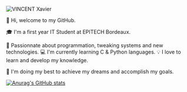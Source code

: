 ![VINCENT Xavier](https://user-images.githubusercontent.com/91670622/150694998-ac3fe8c3-02a8-4039-8bcb-7d2fa3eb2241.gif)

👋 Hi, welcome to my GitHub.

🎓 I'm a first year IT Student at EPITECH Bordeaux.

🤖 Passionnate about programmation, tweaking systems and new technologies.
💻 I'm currently learning C & Python languages.
💡 I love to learn and develop my knowledge.

🚀 I'm doing my best to achieve my dreams and accomplish my goals.

[![Anurag's GitHub stats](https://github-readme-stats.vercel.app/api?username=x-vincent&show_icons=true&theme=cobalt&count_private=true&include_all_commits=true&langs_count=10)](https://github.com/anuraghazra/github-readme-stats)
